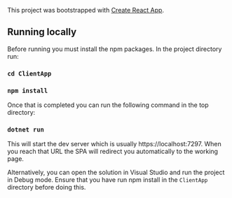This project was bootstrapped with [Create React App](https://github.com/facebookincubator/create-react-app).

## Running locally

Before running you must install the npm packages. In the project directory run:

### `cd ClientApp`

### `npm install`

Once that is completed you can run the following command in the top directory:

### `dotnet run`

This will start the dev server which is usually https://localhost:7297. When you reach that URL the SPA will redirect you automatically to the working page.

Alternatively, you can open the solution in Visual Studio and run the project in Debug mode. Ensure that you have run npm install in the `ClientApp` directory before doing this.
